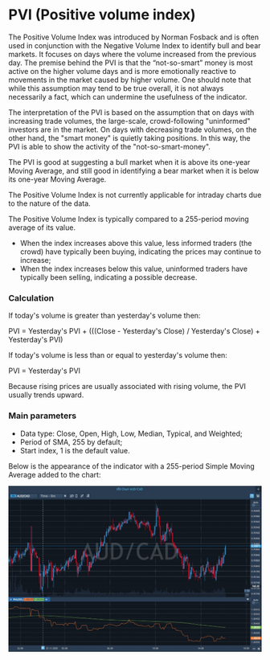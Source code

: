 # PVI \(Positive volume index\)

The Positive Volume Index was introduced by Norman Fosback and is often used in conjunction with the Negative Volume Index to identify bull and bear markets. It focuses on days where the volume increased from the previous day. The premise behind the PVI is that the “not-so-smart” money is most active on the higher volume days and is more emotionally reactive to movements in the market caused by higher volume. One should note that while this assumption may tend to be true overall, it is not always necessarily a fact, which can undermine the usefulness of the indicator.

The interpretation of the PVI is based on the assumption that on days with increasing trade volumes, the large-scale, crowd-following "uninformed" investors are in the market. On days with decreasing trade volumes, on the other hand, the "smart money" is quietly taking positions. In this way, the PVI is able to show the activity of the "not-so-smart-money". 

The PVI is good at suggesting a bull market when it is above its one-year Moving Average, and still good in identifying a bear market when it is below its one-year Moving Average.

The Positive Volume Index is not currently applicable for intraday charts due to the nature of the data. 

The Positive Volume Index is typically compared to a 255-period moving average of its value.

* When the index increases above this value, less informed traders \(the crowd\) have typically been buying, indicating the prices may continue to increase;
* When the index increases below this value, uninformed traders have typically been selling, indicating a possible decrease.

### Calculation

If today's volume is greater than yesterday's volume then:

PVI = Yesterday's PVI + \(\(\(Close - Yesterday's Close\) / Yesterday's Close\) + Yesterday's PVI\)

If today's volume is less than or equal to yesterday's volume then:

PVI = Yesterday's PVI

Because rising prices are usually associated with rising volume, the PVI usually trends upward.

### Main parameters

* Data type: Close, Open, High, Low, Median, Typical, and Weighted;
* Period of SMA, 255 by default;
* Start index, 1 is the default value.

Below is the appearance of the indicator with a 255-period Simple Moving Average added to the chart:

![](../../../../.gitbook/assets/pvi%20%282%29.jpg)

